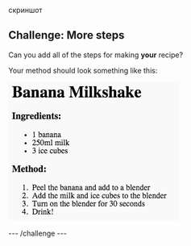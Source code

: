 скриншот

## Challenge: More steps

Can you add all of the steps for making **your** recipe?

Your method should look something like this:

![скриншот](images/recipe-more-method.png)

\--- /challenge \---